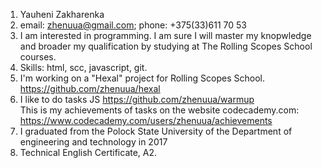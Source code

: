 1. Yauheni Zakharenka
2. email: zhenuua@gmail.com; phone: +375(33)611 70 53
3. I am interested in programming. I am sure I will master my knopwledge and broader my qualification by studying at The Rolling Scopes School courses.  
4. Skills: html, scc, javascript, git.
5. I'm working on a "Hexal" project for Rolling Scopes School. https://github.com/zhenuua/hexal
6. I like to do tasks JS https://github.com/zhenuua/warmup <br>
This is my achievements of tasks on the website codecademy.com: https://www.codecademy.com/users/zhenuua/achievements
7. I graduated from the Polock State University of the Department of engineering and technology in 2017
8. Technical English Certificate, A2.